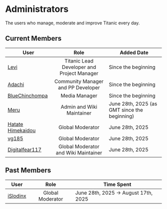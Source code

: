 # Administrators

The users who manage, moderate and improve Titanic every day.

<!-- This should probably have more to it however sending it as is for other people to give ideas towards  -->

## Current Members

User                                             |                    Role                    | Added Date
-------------------------------------------------|:------------------------------------------:|---------------------------------------------
[Levi](https://osu.titanic.sh/u/2)               | Titanic Lead Developer and Project Manager | Since the beginning
[Adachi](https://osu.titanic.sh/u/39)            |     Community Manager and PP Developer     | Since the beginning
[BlueChinchompa](https://osu.titanic.sh/u/40)    |               Media Manager                | Since the beginning
[Meru](https://osu.titanic.sh/u/41)              |         Admin and Wiki Maintainer          | June 28th, 2025 (as GMT since the beginning)
[Hatate Himekaidou](https://osu.titanic.sh/u/85) |              Global Moderator              | June 28th, 2025
[vg185](https://osu.titanic.sh/u/568)            |              Global Moderator              | June 28th, 2025
[Digitalfear117](https://osu.titanic.sh/u/809)   |    Global Moderator and Wiki Maintainer    | June 28th, 2025


## Past Members

User                                     |       Role       | Time Spent
-----------------------------------------|:----------------:|-------------------------------------
[iSlodinx](https://osu.titanic.sh/u/869) | Global Moderator | June 28th, 2025 -> August 17th, 2025

<!--
This will need further information if there are others 
Also should the Alumni members be included in here or in it's own section? I feel it should be it's own section that's why I'm not putting them here
-->

<!-- I used https://web.archive.org/web/20120617040838/http://osu.ppy.sh/wiki/Administrators as a base -Nikku -->
